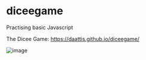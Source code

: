 # diceegame
Practising basic Javascript

The Dicee Game: https://daattis.github.io/diceegame/

![image](https://user-images.githubusercontent.com/70023773/117291668-f504b600-ae77-11eb-9151-57ad5448c5f7.png)
